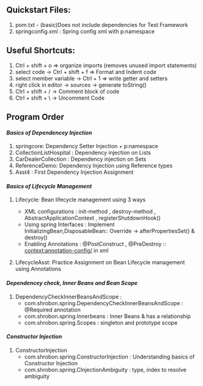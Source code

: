 ## Quickstart Files:
1. pom.txt - (basic)Does not include dependencies for Test Framework
2. springconfig.xml : Spring config xml with p:namespace

## Useful Shortcuts:
1. Ctrl + shift + o => organize imports (removes unused import statements)
2. select code -> Ctrl + shift + f  => Format and Indent code
3. select member variable -> Ctrl + 1 => write getter and setters
4. right click in editor -> sources -> generate toString()
5. Ctrl + shift + / -> Comment block of code
6. Ctrl + shift + \ -> Uncomment Code 


## Program Order

#### *Basics of Dependencey Injection*
1. springcore: Dependency Setter Injection + p:namespace
2. CollectionListHospital : Dependency injection on Lists
3. CarDealerCollection : Dependency injection on Sets
4. ReferenceDemo: Dependency Injection using Reference types
5. Asst4 : First Dependency Injection Assignment

#### *Basics of Lifecycle Management*
1. Lifecycle:  Bean lifecycle management using 3 ways
	- XML configurations : init-method , destroy-method , AbstractApplicationContext , registerShutdownHook()
	- Using spring Interfaces : Implement InitializingBean,DisposableBean:: Override -> afterPropertiesSet() & destroy()
	- Enabling Annotations : @PostConstruct , @PreDestroy :: <context:annotation-config/> in xml  

2. LifecycleAsst: Practice Assignment on Bean Lifecycle management using Annotations 

#### *Dependencey check, Inner Beans and Bean Scope*
1. DependencyCheckInnerBeansAndScope : 
	- com.shrobon.spring.DependencyCheckInnerBeansAndScope : @Required annotation 
	- com.shrobon.spring.Innerbeans : Inner Beans & has a relationship
	- com.shrobon.spring.Scopes : singleton and prototype scope

#### *Constructor Injection*
1. ConstructorInjection
	- com.shrobon.spring.ConstructorInjection : Understanding basics of Constructor Injection
	- com.shrobon.spring.CInjectionAmbiguity : type, index to resolve ambiguity